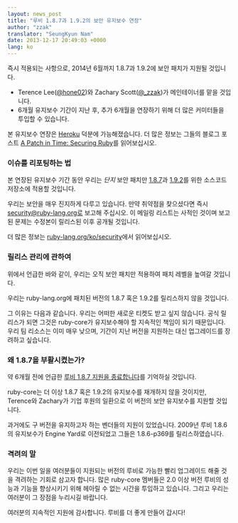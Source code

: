 ```yaml
---
layout: news_post
title: "루비 1.8.7과 1.9.2의 보안 유지보수 연장"
author: "zzak"
translator: "SeungKyun Nam"
date: 2013-12-17 20:49:03 +0000
lang: ko
---
```


즉시 적용되는 사항으로, 2014년 6월까지 1.8.7과 1.9.2에 보안 패치가 지원될 것입니다.

* Terence Lee([@hone02](https://twitter.com/hone02))와
  Zachary Scott([@_zzak](https://twitter.com/_zzak))가
  메인테이너를 맡을 것입니다.
* 6개월 유지보수 기간이 지난 후, 추가 6개월을 연장하기 위해 더 많은 커미터들을 투입할 수 있습니다.

본 유지보수 연장은 [Heroku][heroku] 덕분에 가능해졌습니다.
더 많은 정보는 그들의 블로그 포스트 [A Patch in Time: Securing Ruby][securing-ruby]를 읽어보십시오.

### 이슈를 리포팅하는 법

본 연장된 유지보수 기간 동안 우리는 _단지_ 보안 패치만 [1.8.7][source-187]과 [1.9.2][source-192]를 위한 소스코드 저장소에 적용할 것입니다.

우리는 보안을 매우 진지하게 다루고 있습니다. 만약 취약점을 찾으셨다면 즉시 security@ruby-lang.org로 보고해 주십시오.
이 메일링 리스트는 사적인 것이며 보고된 문제는 수정본이 릴리스된 이후 공개될 것입니다.

더 많은 정보는 [ruby-lang.org/ko/security][security-ko]에서 읽어보십시오.

### 릴리스 관리에 관하여

위에서 언급한 바와 같이, 우리는 오직 보안 패치만 적용하여 패치 레벨을 높여갈 것입니다.

우리는 ruby-lang.org에 패치된 버전의 1.8.7 혹은 1.9.2를 릴리스하지 않을 것입니다.

그 이유는 다음과 같습니다. 우리는 어떠한 새로운 티켓도 받고 싶지 않습니다.
공식 릴리스가 되면 그것은 ruby-core가 유지보수해야 할 지속적인 책임이 되기 때문입니다.
우리 팀 리소스는 이미 매우 낮으며, 기간이 지난 버전을 지원하는 대신 업그레이드를 장려하고 싶습니다.

### 왜 1.8.7을 부활시켰는가?

약 6개월 전에 언급한 [루비 1.8.7 지원을 종료합니다][sunset-187-ko]를 기억하실 것입니다.

ruby-core는 더 이상 1.8.7 혹은 1.9.2의 유지보수를 재개하지 않을 것이지만,
Terence와 Zachary가 기업 후원의 일환으로 이 버전의 보안 유지보수를 지원할 것입니다.

과거에도 구 버전을 유지하고자 하는 벤더들의 지원이 있었습니다. 2009년 루비 1.8.6의 유지보수가 Engine Yard로 이전되었고
그들은 1.8.6-p369를 릴리스하였습니다.

### 격려의 말

우리는 이번 일을 여러분들이 지원되는 버전의 루비로 가능한 빨리 업그레이드 해줄 것을 격려하는 기회로 삼고자 합니다.
많은 ruby-core 멤버들은 2.0 이상 버전 루비의 성능과 기능을 향상시키기 위해 헤아릴 수 없는 시간을 투입하고 있습니다.
그리고 우리는 여러분이 그 장점을 누리시길 바랍니다.

여러분의 지속적인 지원에 감사합니다. 루비를 더 좋게 만들어 갑시다!

[heroku]:        http://heroku.com/
[securing-ruby]: https://blog.heroku.com/archives/2013/12/5/a_patch_in_time_securing_ruby/
[source-187]:    http://bugs.ruby-lang.org/projects/ruby-187/repository
[source-192]:    http://bugs.ruby-lang.org/projects/ruby-192/repository
[security-ko]:   https://www.ruby-lang.org/ko/security/
[sunset-187-ko]: https://www.ruby-lang.org/ko/news/2013/06/30/we-retire-1-8-7/
